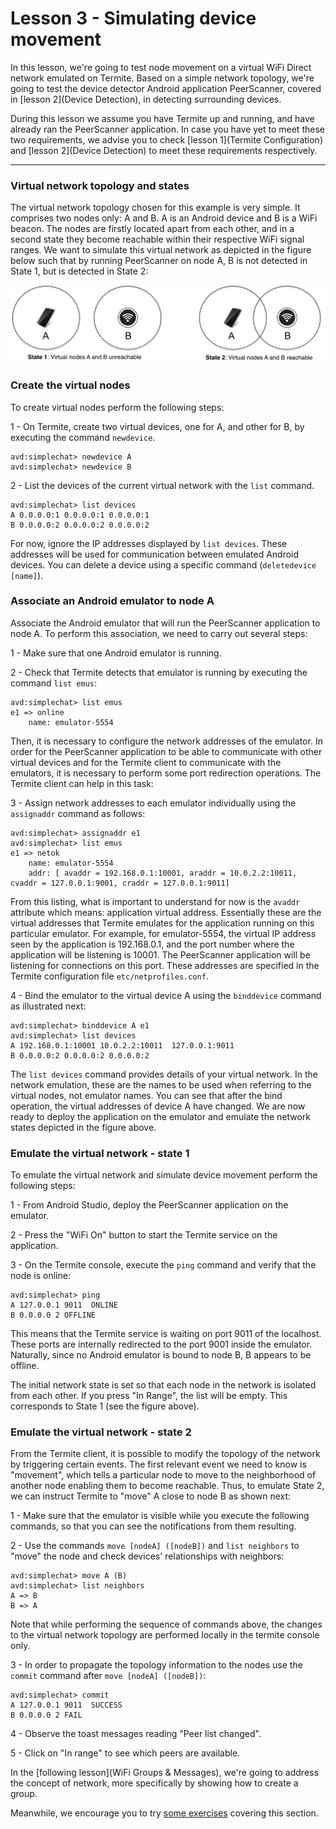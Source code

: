 # Lesson 3 - Simulating device movement
In this lesson, we're going to test node movement on a virtual WiFi Direct network emulated on Termite.
Based on a simple network topology, we're going to test the device detector Android application PeerScanner, covered in [lesson 2](Device Detection), in detecting surrounding devices.

During this lesson we assume you have Termite up and running, and have already ran the PeerScanner application.
In case you have yet to meet these two requirements, we advise you to check [lesson 1](Termite Configuration) and [lesson 2](Device Detection) to meet these requirements respectively.

***

### Virtual network topology and states
The virtual network topology chosen for this example is very simple. It comprises two nodes only: A and B. A is an Android device and B is a WiFi beacon. The nodes are firstly located apart from each other, and in a second state they become reachable within their respective WiFi signal ranges. We want to simulate this virtual network as depicted in the figure below such that by running PeerScanner on node A, B is not detected in State 1, but is detected in State 2:

![](https://github.com/etraudonun/termite/blob/master/wiki-images/two-node-net.png?raw=true)

### Create the virtual nodes
To create virtual nodes perform the following steps:

1 - On Termite, create two virtual devices, one for A, and other for B, by executing the command `newdevice`.
```
avd:simplechat> newdevice A
avd:simplechat> newdevice B
```

2 - List the devices of the current virtual network with the `list` command.
```
avd:simplechat> list devices
A 0.0.0.0:1 0.0.0.0:1 0.0.0.0:1
B 0.0.0.0:2 0.0.0.0:2 0.0.0.0:2
```

For now, ignore the IP addresses displayed by `list devices`. These addresses will be used for communication between emulated Android devices. You can delete a device using a specific command (`deletedevice [name]`).

### Associate an Android emulator to node A
Associate the Android emulator that will run the PeerScanner application to node A. To perform this association, we need to carry out several steps:

1 - Make sure that one Android emulator is running.

2 - Check that Termite detects that emulator is running by executing the command `list emus`:
```
avd:simplechat> list emus
e1 => online
    name: emulator-5554
```
Then, it is necessary to configure the network addresses of the emulator. In order for the PeerScanner application to be able to communicate with other virtual devices and for the Termite client to communicate with the emulators, it is necessary to perform some port redirection operations. The Termite client can help in this task:

3 - Assign network addresses to each emulator individually using the `assignaddr` command as follows:
```
avd:simplechat> assignaddr e1
avd:simplechat> list emus
e1 => netok
    name: emulator-5554
    addr: [ avaddr = 192.168.0.1:10001, araddr = 10.0.2.2:10011, cvaddr = 127.0.0.1:9001, craddr = 127.0.0.1:9011]
```

From this listing, what is important to understand for now is the `avaddr` attribute which means: application virtual address. Essentially these are the virtual addresses that Termite emulates for the application running on this particular emulator. For example, for emulator-5554, the virtual IP address seen by the application is 192.168.0.1, and the port number where the application will be listening is 10001. The PeerScanner application will be listening for connections on this port. These addresses are specified in the Termite configuration file `etc/netprofiles.conf`.

4 - Bind the emulator to the virtual device A using the `binddevice` command as illustrated next:
```
avd:simplechat> binddevice A e1
avd:simplechat> list devices
A 192.168.0.1:10001 10.0.2.2:10011  127.0.0.1:9011
B 0.0.0.0:2 0.0.0.0:2 0.0.0.0:2
```

The `list devices` command provides details of your virtual network. In the network emulation, these are the names to be used when referring to the virtual nodes, not emulator names. You can see that after the bind operation, the virtual addresses of device A have changed. We are now ready to deploy the application on the emulator and emulate the network states depicted in the figure above.

### Emulate the virtual network - state 1
To emulate the virtual network and simulate device movement perform the following steps:

1 - From Android Studio, deploy the PeerScanner application on the emulator.

2 - Press the "WiFi On" button to start the Termite service on the application.

3 - On the Termite console, execute the `ping` command and verify that the node is online:
```
avd:simplechat> ping
A 127.0.0.1 9011  ONLINE
B 0.0.0.0 2 OFFLINE
```

This means that the Termite service is waiting on port 9011 of the localhost. These ports are internally redirected to the port 9001 inside the emulator. Naturally, since no Android emulator is bound to node B, B appears to be offline.

The initial network state is set so that each node in the network is isolated from each other. If you press "In Range", the list will be empty. This corresponds to State 1 (see the figure above).

### Emulate the virtual network - state 2
From the Termite client, it is possible to modify the topology of the network by triggering certain events. The first relevant event we need to know is "movement", which tells a particular node to move to the neighborhood of another node enabling them to become reachable. Thus, to emulate State 2, we can instruct Termite to "move" A close to node B as shown next:

1 - Make sure that the emulator is visible while you execute the following commands, so that you can see the notifications from them resulting.

2 - Use the commands `move [nodeA] ([nodeB])` and `list neighbors` to "move" the node and check devices' relationships with neighbors:
```
avd:simplechat> move A (B)
avd:simplechat> list neighbors
A => B
B => A
```

Note that while performing the sequence of commands above, the changes to the virtual network topology are performed locally in the termite console only. 

3 - In order to propagate the topology information to the nodes use the `commit` command after `move [nodeA] ([nodeB])`:
```
avd:simplechat> commit
A 127.0.0.1 9011  SUCCESS
B 0.0.0.0 2 FAIL
```

4 - Observe the toast messages reading "Peer list changed".

5 - Click on "In range" to see which peers are available.

In the [following lesson](WiFi Groups & Messages), we're going to address the concept of network, more specifically by showing how to create a group.

Meanwhile, we encourage you to try [some exercises](DIY#movement-simulation-exercises) covering this section.


